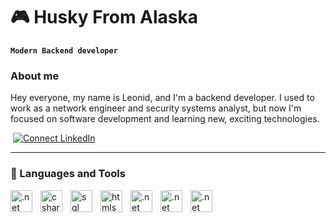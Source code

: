 # 🎮 Husky From Alaska

**`Modern Backend developer`**


### About me
Hey everyone, my name is Leonid, and I'm a backend developer. I used to work as a network engineer and security systems analyst, but now I'm focused on software development and learning new, exciting technologies.

<p align="left">
   <img alt="" title="Connect LinkedIn" src="https://custom-icon-badges.demolab.com/badge/Moscow-Russia-purple?style=for-the-badge&logo=location&logoColor=white"/>
   <a href="www.linkedin.com/in/HuskyFromAlaska"><img title="Connect LinkedIn" src="https://custom-icon-badges.demolab.com/badge/-LinkedIn-8182DA?style=for-the-badge&logo=comment-discussion&logoColor=black"/></a>
   <img title "espnakamura@gmail.com" src="https://custom-icon-badges.demolab.com/badge/-espnakamura@gmail.com-a18dda?style=for-the-badge&logo=mention&logoColor=white">
   
</p>

---

### 🧰 Languages and Tools

<p>
   <img align="left" alt=".net" width="35px" style="padding-right:10"           src="https://cdn.jsdelivr.net/gh/devicons/devicon@latest/icons/dotnetcore/dotnetcore-original.svg" />
   <img align="left" alt="csharp" width="35px" style="padding-right:10"         src="https://cdn.jsdelivr.net/gh/devicons/devicon@latest/icons/csharp/csharp-plain.svg" />
   <img align="left" alt="sql" width="35px" style="padding-right:10"            src="https://cdn.jsdelivr.net/gh/devicons/devicon@latest/icons/postgresql/postgresql-original.svg" />
   <img align="left" alt="htmls" width="35px" style="padding-right:10"          src="https://cdn.jsdelivr.net/gh/devicons/devicon@latest/icons/html5/html5-plain.svg" />
   <img align="left" alt=".net" width="35px" style="padding-right:10"           src="https://cdn.jsdelivr.net/gh/devicons/devicon@latest/icons/css3/css3-plain.svg" />
   <img align="left" alt=".net" width="35px" style="padding-right:10"           src="https://cdn.jsdelivr.net/gh/devicons/devicon@latest/icons/javascript/javascript-plain.svg" />
   <img align="left" alt=".net" width="35px" style="padding-right:10"           src="https://cdn.jsdelivr.net/gh/devicons/devicon@latest/icons/typescript/typescript-plain.svg" />
</p>


#
          
          
